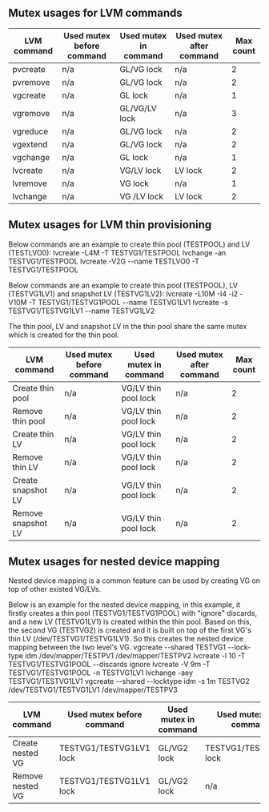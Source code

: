 ## Mutex usages for LVM commands

| LVM command | Used mutex before command | Used mutex in command | Used mutex after command | Max count  |
| ----------- | ------------------------- | --------------------- | ------------------------ | ---------- |
| pvcreate    | n/a                       | GL/VG lock            | n/a                      | 2          |
| pvremove    | n/a                       | GL/VG lock            | n/a                      | 2          |
| vgcreate    | n/a                       | GL lock               | n/a                      | 1          |
| vgremove    | n/a                       | GL/VG/LV lock         | n/a                      | 3          |
| vgreduce    | n/a                       | GL/VG lock            | n/a                      | 2          |
| vgextend    | n/a                       | GL/VG lock            | n/a                      | 2          |
| vgchange    | n/a                       | GL lock               | n/a                      | 1          |
| lvcreate    | n/a                       | VG/LV lock            | LV lock                  | 2          |
| lvremove    | n/a                       | VG lock               | n/a                      | 1          |
| lvchange    | n/a                       | VG /LV lock           | LV lock                  | 2          |


## Mutex usages for LVM thin provisioning

Below commands are an example to create thin pool (TESTPOOL) and LV (TESTLVO0):
lvcreate -L4M -T TESTVG1/TESTPOOL
lvchange -an TESTVG1/TESTPOOL
lvcreate -V2G --name TESTLVO0 -T TESTVG1/TESTPOOL

Below commands are an example to create thin pool (TESTPOOL), LV (TESTVG1LV1)
and snapshot LV (TESTVG1LV2):
lvcreate -L10M -I4 -i2 -V10M -T TESTVG1/TESTVG1POOL --name TESTVG1LV1
lvcreate -s TESTVG1/TESTVG1LV1 --name TESTVG1LV2

The thin pool, LV and snapshot LV in the thin pool share the same mutex which
is created for the thin pool.

| LVM command        | Used mutex before command | Used mutex in command | Used mutex after command | Max count  |
| ------------------ | ------------------------- | --------------------- | ------------------------ | ---------- |
| Create thin pool   | n/a                       | VG/LV thin pool lock  | n/a                      | 2          |
| Remove thin pool   | n/a                       | VG/LV thin pool lock  | n/a                      | 2          |
| Create thin LV     | n/a                       | VG/LV thin pool lock  | n/a                      | 2          |
| Remove thin LV     | n/a                       | VG/LV thin pool lock  | n/a                      | 2          |
| Create snapshot LV | n/a                       | VG/LV thin pool lock  | n/a                      | 2          |
| Remove snapshot LV | n/a                       | VG/LV thin pool lock  | n/a                      | 2          |


## Mutex usages for nested device mapping

Nested device mapping is a common feature can be used by creating VG on top of
other existed VG/LVs.

Below is an example for the nested device mapping, in this example, it firstly
creates a thin pool (TESTVG1/TESTVG1POOL) with "ignore" discards, and a new LV
(TESTVG1LV1) is created within the thin pool.  Based on this, the second VG
(TESTVG2) is created and it is built on top of the first VG's thin LV
(/dev/TESTVG1/TESTVG1LV1).  So this creates the nested device mapping between the
two level's VG. 
vgcreate --shared TESTVG1 --lock-type idm  /dev/mapper/TESTPV1 /dev/mapper/TESTPV2
lvcreate -l 10 -T TESTVG1/TESTVG1POOL --discards ignore
lvcreate -V 9m -T TESTVG1/TESTVG1POOL -n TESTVG1LV1
lvchange -aey TESTVG1/TESTVG1LV1
vgcreate --shared --locktype idm -s 1m TESTVG2 /dev/TESTVG1/TESTVG1LV1 /dev/mapper/TESTPV3

| LVM command        | Used mutex before command | Used mutex in command | Used mutex after command | Max count  |
| ------------------ | ------------------------- | --------------------- | ------------------------ | ---------- |
| Create nested VG   | TESTVG1/TESTVG1LV1 lock   | GL/VG2 lock           | TESTVG1/TESTVG1LV1 lock  | 3          |
| Remove nested VG   | TESTVG1/TESTVG1LV1 lock   | GL/VG2 lock           | n/a                      | 3          |
